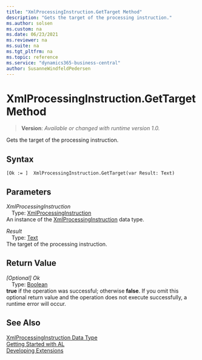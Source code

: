 ```yaml
---
title: "XmlProcessingInstruction.GetTarget Method"
description: "Gets the target of the processing instruction."
ms.author: solsen
ms.custom: na
ms.date: 06/23/2021
ms.reviewer: na
ms.suite: na
ms.tgt_pltfrm: na
ms.topic: reference
ms.service: "dynamics365-business-central"
author: SusanneWindfeldPedersen
---
```

[//]: # (START>DO_NOT_EDIT)
[//]: # (IMPORTANT:Do not edit any of the content between here and the END>DO_NOT_EDIT.)
[//]: # (Any modifications should be made in the .xml files in the ModernDev repo.)
# XmlProcessingInstruction.GetTarget Method
> **Version**: _Available or changed with runtime version 1.0._

Gets the target of the processing instruction.


## Syntax
```AL
[Ok := ]  XmlProcessingInstruction.GetTarget(var Result: Text)
```
## Parameters
*XmlProcessingInstruction*  
&emsp;Type: [XmlProcessingInstruction](xmlprocessinginstruction-data-type.md)  
An instance of the [XmlProcessingInstruction](xmlprocessinginstruction-data-type.md) data type.  

*Result*  
&emsp;Type: [Text](../text/text-data-type.md)  
The target of the processing instruction.  


## Return Value
*[Optional] Ok*  
&emsp;Type: [Boolean](../boolean/boolean-data-type.md)  
**true** if the operation was successful; otherwise **false**.   If you omit this optional return value and the operation does not execute successfully, a runtime error will occur.  


[//]: # (IMPORTANT: END>DO_NOT_EDIT)
## See Also
[XmlProcessingInstruction Data Type](xmlprocessinginstruction-data-type.md)  
[Getting Started with AL](../../devenv-get-started.md)  
[Developing Extensions](../../devenv-dev-overview.md)
